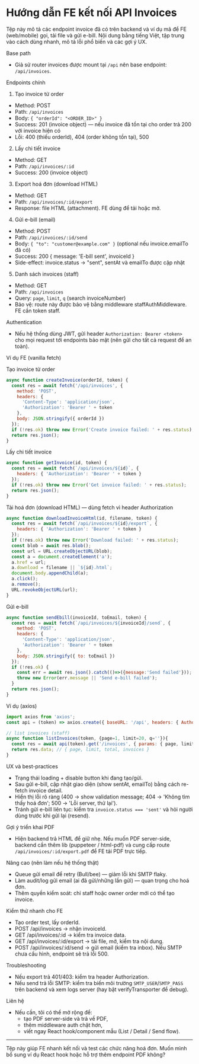 # Hướng dẫn FE kết nối API Invoices

Tệp này mô tả các endpoint invoice đã có trên backend và ví dụ mã để FE (web/mobile) gọi, tải file và gửi e-bill. Nội dung bằng tiếng Việt, tập trung vào cách dùng nhanh, mô tả lỗi phổ biến và các gợi ý UX.

Base path
- Giả sử router invoices được mount tại `/api` nên base endpoint: `/api/invoices`.

Endpoints chính

1) Tạo invoice từ order
- Method: POST
- Path: `/api/invoices`
- Body: `{ "orderId": "<ORDER_ID>" }`
- Success: 201 (invoice object) — nếu invoice đã tồn tại cho order trả 200 với invoice hiện có
- Lỗi: 400 (thiếu orderId), 404 (order không tồn tại), 500

2) Lấy chi tiết invoice
- Method: GET
- Path: `/api/invoices/:id`
- Success: 200 (invoice object)

3) Export hoá đơn (download HTML)
- Method: GET
- Path: `/api/invoices/:id/export`
- Response: file HTML (attachment). FE dùng để tải hoặc mở.

4) Gửi e-bill (email)
- Method: POST
- Path: `/api/invoices/:id/send`
- Body: `{ "to": "customer@example.com" }` (optional nếu invoice.emailTo đã có)
- Success: 200 { message: 'E-bill sent', invoiceId }
- Side-effect: invoice.status -> "sent", sentAt và emailTo được cập nhật

5) Danh sách invoices (staff)
- Method: GET
- Path: `/api/invoices`
- Query: `page`, `limit`, `q` (search invoiceNumber)
- Bảo vệ: route này được bảo vệ bằng middleware staffAuthMiddleware. FE cần token staff.

Authentication
- Nếu hệ thống dùng JWT, gửi header `Authorization: Bearer <token>` cho mọi request tới endpoints bảo mật (nên gửi cho tất cả request để an toàn).

Ví dụ FE (vanilla fetch)

Tạo invoice từ order
```javascript
async function createInvoice(orderId, token) {
  const res = await fetch('/api/invoices', {
    method: 'POST',
    headers: {
      'Content-Type': 'application/json',
      'Authorization': 'Bearer ' + token
    },
    body: JSON.stringify({ orderId })
  });
  if (!res.ok) throw new Error('Create invoice failed: ' + res.status);
  return res.json();
}
```

Lấy chi tiết invoice
```javascript
async function getInvoice(id, token) {
  const res = await fetch(`/api/invoices/${id}`, {
    headers: { 'Authorization': 'Bearer ' + token }
  });
  if (!res.ok) throw new Error('Get invoice failed: ' + res.status);
  return res.json();
}
```

Tải hoá đơn (download HTML) — dùng fetch vì header Authorization
```javascript
async function downloadInvoiceHtml(id, filename, token) {
  const res = await fetch(`/api/invoices/${id}/export`, {
    headers: { 'Authorization': 'Bearer ' + token }
  });
  if (!res.ok) throw new Error('Download failed: ' + res.status);
  const blob = await res.blob();
  const url = URL.createObjectURL(blob);
  const a = document.createElement('a');
  a.href = url;
  a.download = filename || `${id}.html`;
  document.body.appendChild(a);
  a.click();
  a.remove();
  URL.revokeObjectURL(url);
}
```

Gửi e-bill
```javascript
async function sendEbill(invoiceId, toEmail, token) {
  const res = await fetch(`/api/invoices/${invoiceId}/send`, {
    method: 'POST',
    headers: {
      'Content-Type': 'application/json',
      'Authorization': 'Bearer ' + token
    },
    body: JSON.stringify({ to: toEmail })
  });
  if (!res.ok) {
    const err = await res.json().catch(()=>({message:'Send failed'}));
    throw new Error(err.message || 'Send e-bill failed');
  }
  return res.json();
}
```

Ví dụ (axios)
```javascript
import axios from 'axios';
const api = (token) => axios.create({ baseURL: '/api', headers: { Authorization: 'Bearer '+token }});

// list invoices (staff)
async function listInvoices(token, {page=1, limit=20, q=''}){
  const res = await api(token).get('/invoices', { params: { page, limit, q } });
  return res.data; // { page, limit, total, invoices }
}
```

UX và best-practices
- Trạng thái loading + disable button khi đang tạo/gửi.
- Sau gửi e-bill, cập nhật giao diện (show sentAt, emailTo) bằng cách re-fetch invoice detail.
- Hiển thị lỗi rõ ràng (400 -> show validation message; 404 -> 'Không tìm thấy hoá đơn'; 500 -> 'Lỗi server, thử lại').
- Tránh gửi e-bill liên tục: kiểm tra `invoice.status === 'sent'` và hỏi người dùng trước khi gửi lại (resend).

Gợi ý triển khai PDF
- Hiện backend trả HTML để giữ nhẹ. Nếu muốn PDF server-side, backend cần thêm lib (puppeteer / html-pdf) và cung cấp route `/api/invoices/:id/export.pdf` để FE tải PDF trực tiếp.

Nâng cao (nên làm nếu hệ thống thật)
- Queue gửi email để retry (Bull/bee) — giảm lỗi khi SMTP flaky.
- Làm audit/log gửi email (ai đã gửi/những lần gửi) — quan trọng cho hoá đơn.
- Thêm quyền kiểm soát: chỉ staff hoặc owner order mới có thể tạo invoice.

Kiểm thử nhanh cho FE
- Tạo order test, lấy orderId.
- POST /api/invoices → nhận invoiceId.
- GET /api/invoices/:id → kiểm tra invoice data.
- GET /api/invoices/:id/export → tải file, mở, kiểm tra nội dung.
- POST /api/invoices/:id/send → gửi email (kiểm tra inbox). Nếu SMTP chưa cấu hình, endpoint sẽ trả lỗi 500.

Troubleshooting
- Nếu export trả 401/403: kiểm tra header Authorization.
- Nếu send trả lỗi SMTP: kiểm tra biến môi trường `SMTP_USER`/`SMTP_PASS` trên backend và xem logs server (hay bật verifyTransporter để debug).

Liên hệ
- Nếu cần, tôi có thể mở rộng để:
  - tạo PDF server-side và trả về PDF,
  - thêm middleware auth chặt hơn,
  - viết ngay React hook/component mẫu (List / Detail / Send flow).

---
Tệp này giúp FE nhanh kết nối và test các chức năng hoá đơn. Muốn mình bổ sung ví dụ React hook hoặc hỗ trợ thêm endpoint PDF không? 

